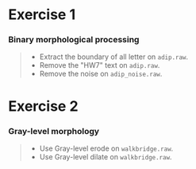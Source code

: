 # Exercise 1
### Binary morphological processing
> * Extract the boundary of all letter on `adip.raw`.
> * Remove the "HW7" text on `adip.raw`.
> * Remove the noise on `adip_noise.raw`.

# Exercise 2
### Gray-level morphology
> * Use Gray-level erode on `walkbridge.raw`.
> * Use Gray-level dilate on `walkbridge.raw`.